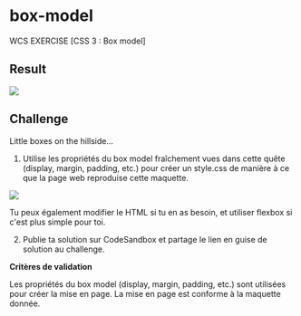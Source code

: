 # box-model
WCS EXERCISE [CSS 3 : Box model] 

## Result

![](/README/screen1.jpg)

## Challenge
Little boxes on the hillside...

1. Utilise les propriétés du box model fraîchement vues dans cette quête (display, margin, padding, etc.) pour créer un style.css de manière à ce que la page web reproduise cette maquette.

![](/README/screen1.jpg)

Tu peux également modifier le HTML si tu en as besoin, et utiliser flexbox si c'est plus simple pour toi.

2. Publie ta solution sur CodeSandbox et partage le lien en guise de solution au challenge.


**Critères de validation**

Les propriétés du box model (display, margin, padding, etc.) sont utilisées pour créer la mise en page.
La mise en page est conforme à la maquette donnée.

